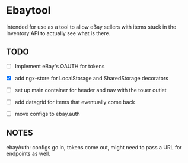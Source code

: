 # Ebaytool
Intended for use as a tool to allow eBay sellers with items stuck in the Inventory API to actually see what is there.

## TODO
- [ ] Implement eBay's OAUTH for tokens
- [x] add ngx-store for LocalStorage and SharedStorage decorators
- [ ] set up main container for header and nav with the touer outlet
- [ ] add datagrid for items that eventually come back
- [ ] move configs to ebay.auth


## NOTES
ebayAuth: configs go in, tokens come out, might need to pass a URL for endpoints as well.